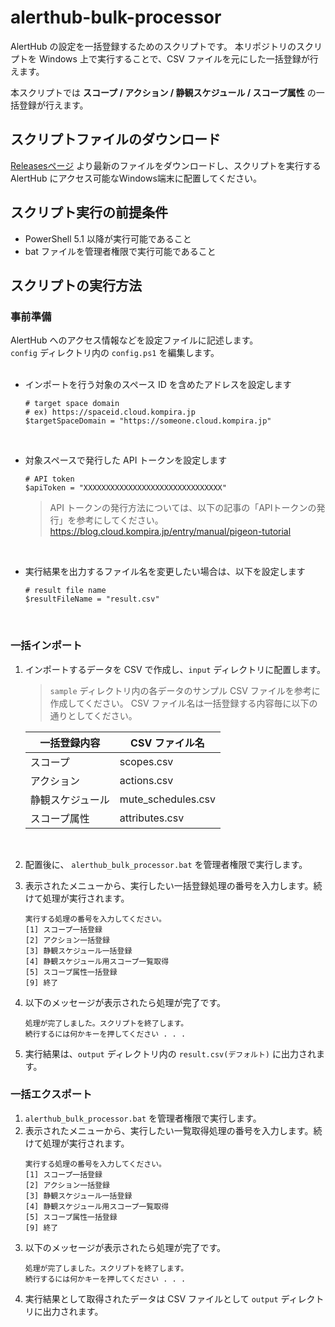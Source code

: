 # alerthub-bulk-processor
AlertHub の設定を一括登録するためのスクリプトです。
本リポジトリのスクリプトを Windows 上で実行することで、CSV ファイルを元にした一括登録が行えます。

本スクリプトでは **スコープ / アクション / 静観スケジュール / スコープ属性** の一括登録が行えます。

## スクリプトファイルのダウンロード
[Releasesページ](https://github.com/fixpoint/alerthub-bulk-processor/releases) より最新のファイルをダウンロードし、スクリプトを実行する AlertHub にアクセス可能なWindows端末に配置してください。

## スクリプト実行の前提条件
- PowerShell 5.1 以降が実行可能であること
- bat ファイルを管理者権限で実行可能であること

## スクリプトの実行方法
### 事前準備
AlertHub へのアクセス情報などを設定ファイルに記述します。  
`config` ディレクトリ内の `config.ps1` を編集します。
<br>
<br>
- インポートを行う対象のスペース ID を含めたアドレスを設定します
    ```
    # target space domain
    # ex) https://spaceid.cloud.kompira.jp
    $targetSpaceDomain = "https://someone.cloud.kompira.jp"
    ```

<br>

- 対象スペースで発行した API トークンを設定します
    ```
    # API token
    $apiToken = "XXXXXXXXXXXXXXXXXXXXXXXXXXXXXXX"
    ```
    > API トークンの発行方法については、以下の記事の「APIトークンの発行」を参考にしてください。
    https://blog.cloud.kompira.jp/entry/manual/pigeon-tutorial  

<br>

- 実行結果を出力するファイル名を変更したい場合は、以下を設定します
    ```
    # result file name
    $resultFileName = "result.csv"
    ```

<br>

### 一括インポート
1. インポートするデータを CSV で作成し、`input` ディレクトリに配置します。
    > `sample` ディレクトリ内の各データのサンプル CSV ファイルを参考に作成してください。
    > CSV ファイル名は一括登録する内容毎に以下の通りとしてください。

    | 一括登録内容 | CSV ファイル名 |
    | - | - |
    | スコープ | scopes.csv |
    | アクション | actions.csv |
    | 静観スケジュール | mute_schedules.csv |
    | スコープ属性 | attributes.csv |

<br>

2. 配置後に、 `alerthub_bulk_processor.bat` を管理者権限で実行します。

3. 表示されたメニューから、実行したい一括登録処理の番号を入力します。続けて処理が実行されます。
    ```
    実行する処理の番号を入力してください。
    [1] スコープ一括登録
    [2] アクション一括登録
    [3] 静観スケジュール一括登録
    [4] 静観スケジュール用スコープ一覧取得
    [5] スコープ属性一括登録
    [9] 終了
    ```
4. 以下のメッセージが表示されたら処理が完了です。
    ```
    処理が完了しました。スクリプトを終了します。
    続行するには何かキーを押してください . . .
    ```
5. 実行結果は、`output` ディレクトリ内の `result.csv(デフォルト)` に出力されます。

### 一括エクスポート
1.  `alerthub_bulk_processor.bat` を管理者権限で実行します。
2. 表示されたメニューから、実行したい一覧取得処理の番号を入力します。続けて処理が実行されます。
    ```
    実行する処理の番号を入力してください。
    [1] スコープ一括登録
    [2] アクション一括登録
    [3] 静観スケジュール一括登録
    [4] 静観スケジュール用スコープ一覧取得
    [5] スコープ属性一括登録
    [9] 終了
    ```
3. 以下のメッセージが表示されたら処理が完了です。
    ```
    処理が完了しました。スクリプトを終了します。
    続行するには何かキーを押してください . . .
    ```
4. 実行結果として取得されたデータは CSV ファイルとして `output` ディレクトリに出力されます。